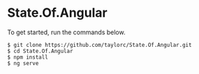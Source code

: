 ﻿# State.Of.Angular
To get started, run the commands below.

```
$ git clone https://github.com/taylorc/State.Of.Angular.git
$ cd State.Of.Angular
$ npm install
$ ng serve
```
